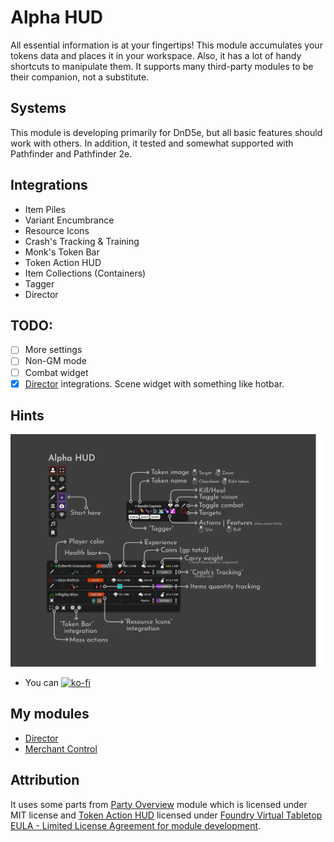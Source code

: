 # Alpha HUD
All essential information is at your fingertips!
This module accumulates your tokens data and places it in your workspace.
Also, it has a lot of handy shortcuts to manipulate them.
It supports many third-party modules to be their companion, not a substitute.

## Systems
This module is developing primarily for DnD5e, but all basic features should work with others.
In addition, it tested and somewhat supported with Pathfinder and Pathfinder 2e.

## Integrations
* Item Piles
* Variant Encumbrance
* Resource Icons
* Crash's Tracking & Training
* Monk's Token Bar
* Token Action HUD
* Item Collections (Containers)
* Tagger
* Director

## TODO:
- [ ] More settings
- [ ] Non-GM mode
- [ ] Combat widget
- [X] [Director](https://github.com/averrin/director) integrations. Scene widget with something like hotbar.

## Hints
![manual](assets/manual.png)

- You can [![ko-fi](https://ko-fi.com/img/githubbutton_sm.svg)](https://ko-fi.com/averrin)

## My modules
- [Director](https://github.com/averrin/director)
- [Merchant Control](https://github.com/averrin/merchant-control)

## Attribution
It uses some parts from [Party Overview](https://github.com/mclemente/party-overview) module which is licensed under MIT license
and [Token Action HUD](https://github.com/Drental/fvtt-tokenactionhud) licensed under [Foundry Virtual Tabletop EULA - Limited License Agreement for module development](https://foundryvtt.com/article/license/).


